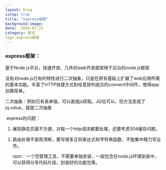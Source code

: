 ```yaml
---
layout: blog
istop: true
title: "express框架"
background-image: 
date:  2019-07-23
category: 笔记
tags:express框架
---
```


### express框架：

​		基于Node.js平台，快速开放、几件的web开发框架用于后台的node.js框架

​		没有对node.js已有的特性进行二次抽象，只是在原有基础上扩展了web应用所需的基本功能。丰富了HTTP快捷方式和任意排列组合的connect中间件，使得app创建简单。

​        二次抽象：例如已有表单值，可以直接js获取。JQ也可以，但方法变成了jq.value，就是二次抽象

​		express的问题：

   1. 展现静态页面不方便，对每一个http请求都要处理，还要考虑304缓存问题。

   2. 路由处理不直观清晰，要写很多正则表达式和字符串函数，不能集中精力写业务。

      npm：一个包管理工具，不需要单独安装，一般包含在node.js环境安装中，可以获得分享代码片段，封装好的功能包等。

​			